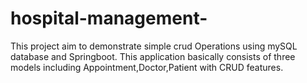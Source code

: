 # hospital-management-
This project aim to demonstrate simple crud Operations using mySQL database and Springboot. This application basically consists of three models including Appointment,Doctor,Patient with CRUD features.
